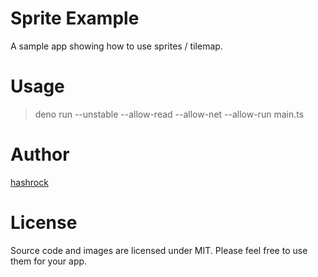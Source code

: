 # Sprite Example

A sample app showing how to use sprites / tilemap.

# Usage

> deno run --unstable --allow-read --allow-net --allow-run main.ts

# Author

[hashrock](https://github.com/hashrock)

# License

Source code and images are licensed under MIT. Please feel free to use them for your app.